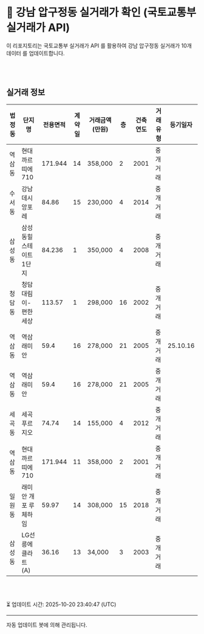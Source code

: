 
# 🚩 강남 압구정동 실거래가 확인 (국토교통부 실거래가 API)

이 리포지토리는 국토교통부 실거래가 API 를 활용하여 강남 압구정동 실거래가 10개 데이터 를 업데이트합니다.

<br>
<br>

## 실거래 정보
| 법정동 | 단지명 | 전용면적 | 계약일 | 거래금액(만원) | 층 | 건축연도 | 거래유형 | 등기일자 |
| --- | --- | --- | --- | --- | --- | --- | --- | --- |
| 역삼동 | 현대까르띠에710 | 171.944 | 14 | 358,000 | 2 | 2001 | 중개거래 |  |
| 수서동 | 강남데시앙포레 | 84.86 | 15 | 230,000 | 4 | 2014 | 중개거래 |  |
| 삼성동 | 삼성동힐스테이트 1단지 | 84.236 | 1 | 350,000 | 4 | 2008 | 중개거래 |  |
| 청담동 | 청담대림이-편한세상 | 113.57 | 1 | 298,000 | 16 | 2002 | 중개거래 |  |
| 역삼동 | 역삼래미안 | 59.4 | 16 | 278,000 | 21 | 2005 | 중개거래 | 25.10.16 |
| 역삼동 | 역삼래미안 | 59.4 | 16 | 278,000 | 21 | 2005 | 중개거래 |  |
| 세곡동 | 세곡푸르지오 | 74.74 | 14 | 155,000 | 4 | 2012 | 중개거래 |  |
| 역삼동 | 현대까르띠에710 | 171.944 | 11 | 358,000 | 2 | 2001 | 중개거래 |  |
| 일원동 | 래미안 개포 루체하임 | 59.97 | 14 | 308,000 | 15 | 2018 | 중개거래 |  |
| 삼성동 | LG선릉에클라트(A) | 36.16 | 13 | 34,000 | 3 | 2003 | 중개거래 |  |

<br>
<br>

⏳ 업데이트 시간: 2025-10-20 23:40:47 (UTC)

---
자동 업데이트 봇에 의해 관리됩니다.
    
